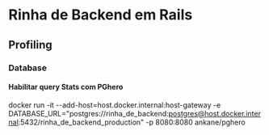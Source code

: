 # Rinha de Backend em Rails

## Profiling

### Database

#### Habilitar query Stats com PGhero

docker run -it --add-host=host.docker.internal:host-gateway -e DATABASE_URL="postgres://rinha_de_backend:postgres@host.docker.internal:5432/rinha_de_backend_production" -p 8080:8080 ankane/pghero
